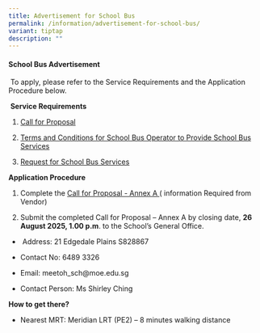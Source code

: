 ```yaml
---
title: Advertisement for School Bus
permalink: /information/advertisement-for-school-bus/
variant: tiptap
description: ""
---
```

<h4><strong>School Bus Advertisement</strong></h4>
<p>&nbsp;To apply, please refer to the Service Requirements and the Application
Procedure below.</p>
<p>&nbsp;<strong>Service Requirements</strong>
</p>
<ol data-tight="true" class="tight">
<li>
<p><a href="/files/1__Call_for_Proposal.pdf" rel="noopener noreferrer nofollow" target="_blank">Call for Proposal</a>
</p>
</li>
<li>
<p><a href="/files/2__T_C_for_School_Bus_Operator_to_Provide_School_Bus_Services.pdf" rel="noopener noreferrer nofollow" target="_blank">Terms and Conditions for School Bus Operator to Provide School Bus Services</a>
</p>
</li>
<li>
<p><a href="/files/3__Request_for_School_Bus_Service.pdf" rel="noopener noreferrer nofollow" target="_blank">Request for School Bus Services</a>
</p>
</li>
</ol>
<p><strong>Application Procedure</strong>
</p>
<ol data-tight="true" class="tight">
<li>
<p>Complete the <a href="/files/4__Call_for_Proposal___Annex_A.pdf" rel="noopener noreferrer nofollow" target="_blank">Call for Proposal - Annex A </a>(
information Required from Vendor)</p>
</li>
<li>
<p>Submit the completed Call for Proposal – Annex A by closing date, <strong>26 August 2025, 1.00 p.m</strong>.
to the School’s General Office.</p>
</li>
</ol>
<ul data-tight="true" class="tight">
<li>
<p>&nbsp;Address: 21 Edgedale Plains S828867</p>
</li>
<li>
<p>Contact No: 6489 3326</p>
</li>
<li>
<p>Email: <a rel="noopener noreferrer nofollow" target="_blank">meetoh_sch@moe.edu.sg</a>
</p>
</li>
<li>
<p>Contact Person: Ms Shirley Ching</p>
</li>
</ul>
<p><strong>How to get there?</strong>
</p>
<ul data-tight="true" class="tight">
<li>
<p>Nearest MRT: Meridian LRT (PE2) – 8 minutes walking distance</p>
</li>
</ul>
<p></p>